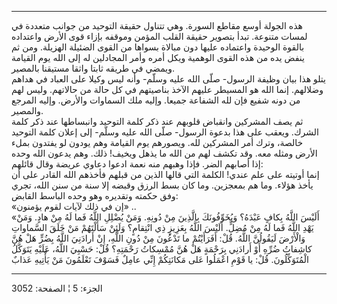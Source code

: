 ------------------------------------------------------------------------

هذه الجولة أوسع مقاطع السورة. وهي تتناول حقيقة التوحيد من جوانب متعددة
في لمسات متنوعة. تبدأ بتصوير حقيقة القلب المؤمن وموقفه بإزاء قوى الأرض
واعتداده بالقوة الوحيدة واعتماده عليها دون مبالاة بسواها من القوى
الضئيلة الهزيلة. ومن ثم ينفض يده من هذه القوى الوهمية ويكل أمره وأمر
المجادلين له إلى الله يوم القيامة ويمضي في طريقه ثابتا واثقا مستيقنا
بالمصير.  
يتلو هذا بيان وظيفة الرسول- صلّى الله عليه وسلّم- وأنه ليس وكيلا على
العباد في هداهم وضلالهم. إنما الله هو المسيطر عليهم الآخذ بناصيتهم في كل
حالة من حالاتهم. وليس لهم من دونه شفيع فإن لله الشفاعة جميعا. وإليه ملك
السماوات والأرض. وإليه المرجع والمصير.  
ثم يصف المشركين وانقباض قلوبهم عند ذكر كلمة التوحيد وانبساطها عند ذكر
كلمة الشرك. ويعقب على هذا بدعوة الرسول- صلّى الله عليه وسلّم- إلى إعلان
كلمة التوحيد خالصة، وترك أمر المشركين لله. ويصورهم يوم القيامة وهم يودون
لو يفتدون بملء الأرض ومثله معه. وقد تكشف لهم من الله ما يذهل ويخيف! ذلك.
وهم يدعون الله وحده إذا أصابهم الضر. فإذا وهبهم منه نعمة ادعوا دعاوي
عريضة وقال قائلهم:  
إنما أوتيته على علم عندي! الكلمة التي قالها الذين من قبلهم فأخذهم الله
القادر على أن يأخذ هؤلاء. وما هم بمعجزين. وما كان بسط الرزق وقبضه إلا
سنة من سنن الله، تجري وفق حكمته وتقديره وهو وحده الباسط القابض:  
«إن في ذلك لآيات لقوم يؤمنون» ..  
«أَلَيْسَ اللَّهُ بِكافٍ عَبْدَهُ؟ وَيُخَوِّفُونَكَ بِالَّذِينَ مِنْ دُونِهِ. وَمَنْ يُضْلِلِ اللَّهُ فَما لَهُ مِنْ
هادٍ. وَمَنْ يَهْدِ اللَّهُ فَما لَهُ مِنْ مُضِلٍّ. أَلَيْسَ اللَّهُ بِعَزِيزٍ ذِي انْتِقامٍ؟ وَلَئِنْ سَأَلْتَهُمْ
مَنْ خَلَقَ السَّماواتِ وَالْأَرْضَ لَيَقُولُنَّ اللَّهُ. قُلْ: أَفَرَأَيْتُمْ ما تَدْعُونَ مِنْ دُونِ اللَّهِ، إِنْ
أَرادَنِيَ اللَّهُ بِضُرٍّ هَلْ هُنَّ كاشِفاتُ ضُرِّهِ أَوْ أَرادَنِي بِرَحْمَةٍ هَلْ هُنَّ مُمْسِكاتُ رَحْمَتِهِ؟ قُلْ:
حَسْبِيَ اللَّهُ، عَلَيْهِ يَتَوَكَّلُ الْمُتَوَكِّلُونَ. قُلْ: يا قَوْمِ اعْمَلُوا عَلى مَكانَتِكُمْ إِنِّي عامِلٌ
فَسَوْفَ تَعْلَمُونَ مَنْ يَأْتِيهِ عَذابٌ

------------------------------------------------------------------------

الجزء: 5 ¦ الصفحة: 3052
